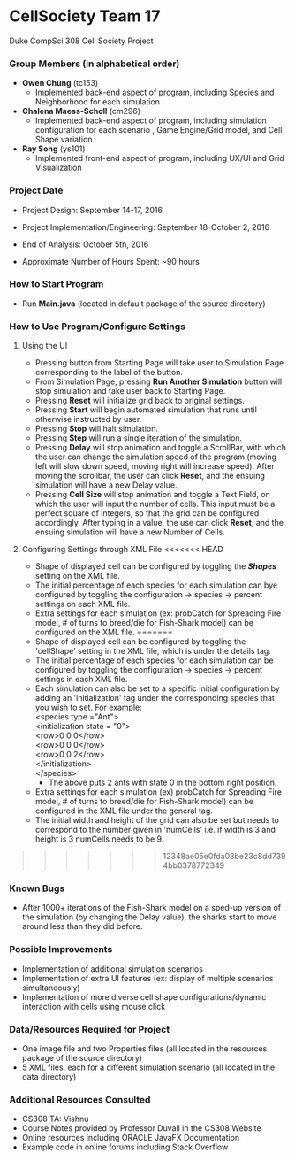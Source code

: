 # CellSociety Team 17

Duke CompSci 308 Cell Society Project

### Group Members (in alphabetical order)
+ **Owen Chung** (tc153)
	+ Implemented back-end aspect of program, including Species and Neighborhood for each simulation
+ **Chalena Maess-Scholl** (cm296)
	+ Implemented back-end aspect of program, including simulation configuration for each scenario , Game Engine/Grid model, and Cell Shape variation
+ **Ray Song** (ys101)
	+ Implemented front-end aspect of program, including UX/UI and Grid Visualization

### Project Date
+ Project Design: September 14-17, 2016
+ Project Implementation/Engineering: September 18-October 2, 2016
+ End of Analysis: October 5th, 2016

+ Approximate Number of Hours Spent: ~90 hours

### How to Start Program
+ Run **Main.java** (located in default package of the source directory)

### How to Use Program/Configure Settings
1. Using the UI
	+ Pressing button from Starting Page will take user to Simulation Page corresponding to the label of the button.
	+ From Simulation Page, pressing **Run Another Simulation** button will stop simulation and take user back to Starting Page. 
	+ Pressing **Reset** will initialize grid back to original settings.
	+ Pressing **Start** will begin automated simulation that runs until otherwise instructed by user.
	+ Pressing **Stop** will halt simulation.
	+ Pressing **Step** will run a single iteration of the simulation.
	+ Pressing **Delay** will stop animation and toggle a ScrollBar, with which the user can change the simulation speed of the program (moving left will slow down speed, moving right will increase speed). After moving the scrollbar, the user can click **Reset**, and the ensuing simulation will have a new Delay value.
	+ Pressing **Cell Size** will stop animation and toggle a Text Field, on which the user will input the number of cells. This input must be a perfect square of integers, so that the grid can be configured accordingly. After typing in a value, the use can click **Reset**, and the ensuing simulation will have a new Number of Cells.


2. Configuring Settings through XML File
<<<<<<< HEAD
	+ Shape of displayed cell can be configured by toggling the ***Shapes*** setting on the XML file.
	+ The initial percentage of each species for each simulation can bye configured by toggling the configuration -> species -> percent settings on each XML file.
	+ Extra settings for each simulation (ex: probCatch for Spreading Fire model, # of turns to breed/die for Fish-Shark model) can be configured on the XML file.
=======
	+ Shape of displayed cell can be configured by toggling the 'cellShape' setting in the XML file, which is under the details tag.
	+ The initial percentage of each species for each simulation can be configured by toggling the configuration -> species -> percent settings in each XML file.
	+ Each simulation can also be set to a specific initial configuration by adding an 'initialization' tag under the corresponding species that you wish to set. For example:  
		\<species type ="Ant"\>  
    	    \<initialization state = "0"\>  
    		    \<row>0 0 0\</row\>  
    		    \<row>0 0 0\</row\>  
    			\<row>0 0 2\</row\>  
    		\</initialization\>  
    	 \</species\>  
        + The above puts 2 ants with state 0 in the bottom right position.
	+ Extra settings for each simulation (ex) probCatch for Spreading Fire model, # of turns to breed/die for Fish-Shark model) can be configured in the XML file under the general tag.
	+ The initial width and height of the grid can also be set but needs to correspond to the number given in 'numCells' i.e. if width is 3 and height is 3 numCells needs to be 9.
>>>>>>> 12348ae05e0fda03be23c8dd7394bb0378772349
 
### Known Bugs
+ After 1000+ iterations of the Fish-Shark model on a sped-up version of the simulation (by changing the Delay value), the sharks start to move around less than they did before.

### Possible Improvements
+ Implementation of additional simulation scenarios
+ Implementation of extra UI features (ex: display of multiple scenarios simultaneously)
+ Implementation of more diverse cell shape configurations/dynamic interaction with cells using mouse click

### Data/Resources Required for Project
+ One image file and two Properties files (all located in the resources package of the source directory)
+ 5 XML files, each for a different simulation scenario (all located in the data directory)

### Additional Resources Consulted
+ CS308 TA: Vishnu
+ Course Notes provided by Professor Duvall in the CS308 Website
+ Online resources including ORACLE JavaFX Documentation
+ Example code in online forums including Stack Overflow

